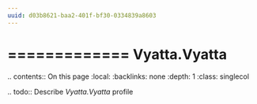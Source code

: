 ```yaml
---
uuid: d03b8621-baa2-401f-bf30-0334839a8603
---
```



=============
Vyatta.Vyatta
=============

.. contents:: On this page
    :local:
    :backlinks: none
    :depth: 1
    :class: singlecol

.. todo::
    Describe *Vyatta.Vyatta* profile

